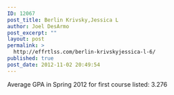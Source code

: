 ```yaml
---
ID: 12067
post_title: Berlin Krivsky,Jessica L
author: Joel DesArmo
post_excerpt: ""
layout: post
permalink: >
  http://effrtlss.com/berlin-krivskyjessica-l-6/
published: true
post_date: 2012-11-02 20:49:54
---
```

<p>Average GPA in Spring 2012 for first course listed: 3.276</p>